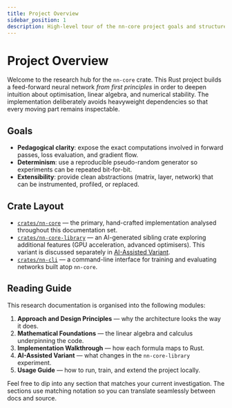 ```yaml
---
title: Project Overview
sidebar_position: 1
description: High-level tour of the nn-core project goals and structure.
---
```


# Project Overview

Welcome to the research hub for the `nn-core` crate. This Rust project builds a feed-forward neural network *from first principles* in order to deepen intuition about optimisation, linear algebra, and numerical stability. The implementation deliberately avoids heavyweight dependencies so that every moving part remains inspectable.

## Goals

- **Pedagogical clarity**: expose the exact computations involved in forward passes, loss evaluation, and gradient flow.
- **Determinism**: use a reproducible pseudo-random generator so experiments can be repeated bit-for-bit.
- **Extensibility**: provide clean abstractions (matrix, layer, network) that can be instrumented, profiled, or replaced.

## Crate Layout

- [`crates/nn-core`](https://github.com/KyleDerZweite/neural-network-from-scratch/tree/master/crates/nn-core) — the primary, hand-crafted implementation analysed throughout this documentation set.
- [`crates/nn-core-library`](https://github.com/KyleDerZweite/neural-network-from-scratch/tree/master/crates/nn-core-library) — an AI-generated sibling crate exploring additional features (GPU acceleration, advanced optimisers). This variant is discussed separately in [AI-Assisted Variant](./nn-core-library).
- [`crates/nn-cli`](https://github.com/KyleDerZweite/neural-network-from-scratch/tree/master/crates/nn-cli) — a command-line interface for training and evaluating networks built atop `nn-core`.

## Reading Guide

This research documentation is organised into the following modules:

1. **Approach and Design Principles** — why the architecture looks the way it does.
2. **Mathematical Foundations** — the linear algebra and calculus underpinning the code.
3. **Implementation Walkthrough** — how each formula maps to Rust.
4. **AI-Assisted Variant** — what changes in the `nn-core-library` experiment.
5. **Usage Guide** — how to run, train, and extend the project locally.

Feel free to dip into any section that matches your current investigation. The sections use matching notation so you can translate seamlessly between docs and source.
